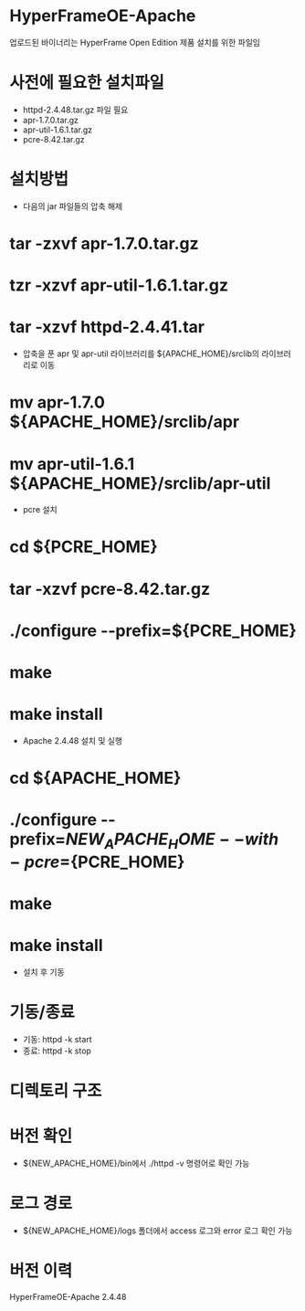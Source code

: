 # HyperFrameOE-Apache

업로드된 바이너리는 HyperFrame Open Edition 제품 설치를 위한 파일임

# 사전에 필요한 설치파일

- httpd-2.4.48.tar.gz 파일 필요
- apr-1.7.0.tar.gz
- apr-util-1.6.1.tar.gz
- pcre-8.42.tar.gz 

# 설치방법

- 다음의 jar 파일들의 압축 해제

# tar -zxvf apr-1.7.0.tar.gz
# tzr -xzvf apr-util-1.6.1.tar.gz
# tar -xzvf httpd-2.4.41.tar

- 압축을 푼 apr 및 apr-util 라이브러리를 ${APACHE_HOME}/srclib의 라이브러리로 이동

# mv apr-1.7.0 ${APACHE_HOME}/srclib/apr
# mv apr-util-1.6.1 ${APACHE_HOME}/srclib/apr-util

- pcre 설치

# cd ${PCRE_HOME}
# tar -xzvf pcre-8.42.tar.gz
# ./configure --prefix=${PCRE_HOME}
# make
# make install

-  Apache 2.4.48 설치 및 실행

# cd ${APACHE_HOME}
# ./configure --prefix=${NEW_APACHE_HOME} --with-pcre=${PCRE_HOME}
# make
# make install

- 설치 후 기동

# 기동/종료

- 기동:  httpd -k start
- 종료:  httpd -k stop

# 디렉토리 구조

# 버전 확인

- ${NEW_APACHE_HOME}/bin에서 ./httpd -v 명령어로 확인 가능

# 로그 경로

- ${NEW_APACHE_HOME}/logs 폴더에서 access 로그와 error 로그 확인 가능

# 버전 이력

HyperFrameOE-Apache 2.4.48
